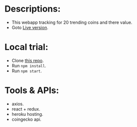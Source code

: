 # Descriptions:
- This webapp tracking for 20 trending coins and there value.
- Goto [Live version](https://dt-coinhunt.herokuapp.com/).

# Local trial:
- Clone [this repo]().
- Run `npm install`.
- Run `npm start`.

# Tools & APIs:
- axios.
- react + redux.
- heroku hosting.
- coingecko api.
